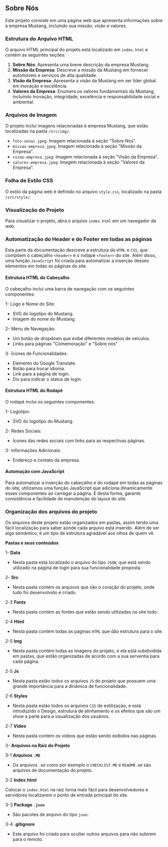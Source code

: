 
## Sobre Nós

Este projeto consiste em uma página web que apresenta informações sobre a empresa Mustang, incluindo sua missão, visão e valores.

### Estrutura do Arquivo HTML

O arquivo HTML principal do projeto está localizado em `index.html` e contém as seguintes seções:

1. **Sobre Nós**: Apresenta uma breve descrição da empresa Mustang.
2. **Missão da Empresa**: Descreve a missão da Mustang em fornecer automóveis e serviços de alta qualidade.
3. **Visão da Empresa**: Apresenta a visão da Mustang em ser líder global em inovação e excelência.
4. **Valores da Empresa**: Enumera os valores fundamentais da Mustang, incluindo inovação, integridade, excelência e responsabilidade social e ambiental.

### Arquivos de Imagem

O projeto inclui imagens relacionadas à empresa Mustang, que estão localizadas na pasta `/src/img/`.

- `foto-senai.jpeg`: Imagem relacionada à seção "Sobre Nós".
- `missao-empresa.jpeg`: Imagem relacionada à seção "Missão da Empresa".
- `visao-empresa.jpeg`: Imagem relacionada à seção "Visão da Empresa".
- `valores-empresa.jpeg`: Imagem relacionada à seção "Valores da Empresa".

### Folha de Estilo CSS

O estilo da página web é definido no arquivo `style.css`, localizado na pasta `/src/style/`.

### Visualização do Projeto

Para visualizar o projeto, abra o arquivo `index.html` em um navegador da web.


### Automatização do Header e do Footer em todas as páginas

Esta parte da  documentação descreve a estrutura do `HTML` e `CSS`, que compõem o cabeçalho `<header>` e o rodapé `<footer>` do site. Além disso, uma função `JavaScript` foi criada para automatizar a inserção desses elementos em todas as páginas do site.

#### Estrutura HTML do Cabeçalho

O cabeçalho inclui uma barra de navegação com os seguintes componentes:

1- Logo e Nome do Site:

- SVG do logotipo do Mustang.
- Imagem do nome do Mustang.

2- Menu de Navegação:

- Um botão de dropdown que exibe diferentes modelos de veículos.
- Links para páginas "Comemoração" e "Sobre nós"

3- Ícones de Funcionalidades:

- Elemento do Google Translate.
- Botão para trocar idioma.
- Link para a página de login.
- Div para indicar o status de login.

#### Estrutura HTML do Rodapé

O rodapé inclui os seguintes componentes:

1- Logotipo:

- SVG do logotipo do Mustang.

2- Redes Sociais:

- Ícones das redes sociais com links para as respectivas páginas.

3- Informações Adicionais:

- Endereço e contato da empresa.

#### Automação com JavaScript

Para automatizar a inserção do cabeçalho e do rodapé em todas as páginas do site, utilizamos uma função JavaScript que adiciona dinamicamente esses componentes ao carregar a página. E desta forma, garante consistência e facilidade de manutenção do layout do site.


### Organização dos arquivos do projeto


Os arquivos deste projeto estão organizados em pastas, assim tendo uma fácil localização para saber aonde cada arquivo está inserido. Além de ser algo semântico, é um tipo de estrutura agradável aos olhos de quem vê.

 **Pastas e seus conteúdos**

1- **Data**

- Nesta pasta está localizado o arquivo do tipo `JSON`, que está sendo utilizado na página de login para sua funcionalidade proposta.

2- **Src**

- Nesta pasta contém os arquivos que são o coração do projeto, onde tudo foi  desenvolvido e criado.

2-3 **Fonts**
- Nesta pasta contém as fontes que estão sendo utilizadas no site todo.

2-4 **Html**
- Nesta pasta contém todas as páginas `HTML` que dão estrutura para o site.

2-5 **Img**
- Nesta pasta contém todas as imagens do projeto, e ela está subdividida em pastas, que estão organizadas de acordo com a sua serventia para cada página.

2-5 **Js**
- Nesta pasta estão todos os arquivos `JS` do projeto que possuem uma grande importância para a dinâmica de funcionalidade.

2-6 **Styles**
- Nesta pasta estão todos os arquivos `CSS` de estilização, e está introduzido o Design, estrutura de alinhamento e os efeitos que são um show a parte para a visualização dos usuários.

2-7 **Video**
- Nesta pasta contém os vídeos que estão sendo exibidos nas páginas.


3- **Arquivos na Raíz do Projeto**

3-1 **Arquivos `.MD`**

- Os arquivos `.md` como por exemplo o `CHECKLIST.MD` e `README.md` são arquivos de documentação do projeto.

3-2 **Index.html**

Colocar o `index.html` na raiz torna mais fácil para desenvolvedores e servidores localizarem o ponto de entrada principal do site.

3-3 **Package `.json`**

- São pacotes de arquivo do tipo `json`.

3-4 **.gitignore**

- Este arquivo foi criado para ocultar outros arquivos para não subirem para o remoto.






